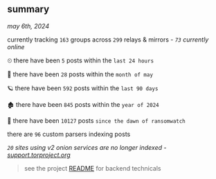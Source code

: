 
## summary
_may 6th, 2024_

currently tracking `163` groups across `299` relays & mirrors - _`73` currently online_

⏲ there have been `5` posts within the `last 24 hours`

🦈 there have been `28` posts within the `month of may`

🪐 there have been `592` posts within the `last 90 days`

🏚 there have been `845` posts within the `year of 2024`

🦕 there have been `10127` posts `since the dawn of ransomwatch`

there are `96` custom parsers indexing posts

_`20` sites using v2 onion services are no longer indexed - [support.torproject.org](https://support.torproject.org/onionservices/v2-deprecation/)_

> see the project [README](https://github.com/joshhighet/ransomwatch#ransomwatch--) for backend technicals

